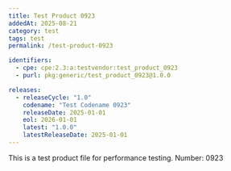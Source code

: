 ```yaml
---
title: Test Product 0923
addedAt: 2025-08-21
category: test
tags: test
permalink: /test-product-0923

identifiers:
  - cpe: cpe:2.3:a:testvendor:test_product_0923
  - purl: pkg:generic/test_product_0923@1.0.0

releases:
  - releaseCycle: "1.0"
    codename: "Test Codename 0923"
    releaseDate: 2025-01-01
    eol: 2026-01-01
    latest: "1.0.0"
    latestReleaseDate: 2025-01-01
---
```


This is a test product file for performance testing. Number: 0923
